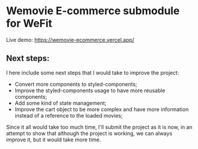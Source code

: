 # Wemovie E-commerce submodule for WeFit

Live demo: https://wemovie-ecommerce.vercel.app/

## Next steps:

I here include some next steps that I would take to improve the project:

- Convert more components to styled-components;
- Improve the styled-components usage to have more reusable components;
- Add some kind of state management;
- Improve the cart object to be more complex and have more information instead of a reference to the loaded movies;

Since it all would take too much time, I'll submit the project as it is now, in an attempt to show that although the project is working, we can always improve it, but it would take more time.